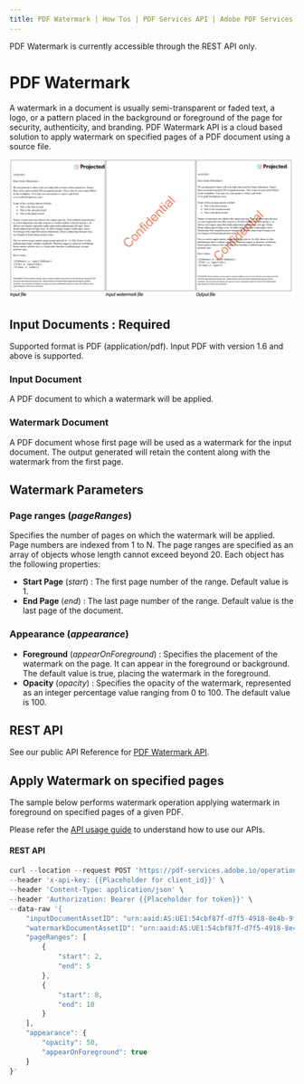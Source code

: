 ```yaml
---
title: PDF Watermark | How Tos | PDF Services API | Adobe PDF Services
---
```

<InlineAlert slots="text"/>

PDF Watermark is currently accessible through the REST API only.

# PDF Watermark

A watermark in a document is usually semi-transparent or faded text, a logo, or a pattern placed in the background or foreground of the page for security, authenticity, and branding.
PDF Watermark API is a cloud based solution to apply watermark on specified pages of a PDF document using a source file.

![PDF Watermark](../watermark_overview.png)

## Input Documents : **Required**

Supported format is PDF (application/pdf). Input PDF with version 1.6 and above is supported.

### Input Document

A PDF document to which a watermark will be applied.

### Watermark Document

A PDF document whose first page will be used as a watermark for the input document.
The output generated will retain the content along with the watermark from the first page.

## Watermark Parameters

### Page ranges (_pageRanges_)

Specifies the number of pages on which the watermark will be applied. Page numbers are indexed from 1 to N.
The page ranges are specified as an array of objects whose length cannot exceed beyond 20. Each object has the following properties:
* **Start Page**  (*start*) : The first page number of the range. Default value is 1.
* **End Page**  (*end*) : The last page number of the range. Default value is the last page of the document.

### Appearance (_appearance_)

* **Foreground**  (*appearOnForeground*) : Specifies the placement of the watermark on the page. It can appear in the foreground or background. The default value is true, placing the watermark in the foreground.
* **Opacity**  (*opacity*) : Specifies the opacity of the watermark, represented as an integer percentage value ranging from 0 to 100. The default value is 100.

## REST API

See our public API Reference for [PDF Watermark API](../../../apis/#tag/PDF-Watermark).

## Apply Watermark on specified pages

The sample below performs watermark operation applying watermark in foreground on specified pages of a given PDF.

Please refer the [API usage guide](../gettingstarted.md) to understand how to use our APIs.

<CodeBlock slots="heading, code" repeat="1" languages="REST API" />

#### REST API

```javascript
curl --location --request POST 'https://pdf-services.adobe.io/operation/addwatermark' \
--header 'x-api-key: {{Placeholder for client_id}}' \
--header 'Content-Type: application/json' \
--header 'Authorization: Bearer {{Placeholder for token}}' \
--data-raw '{
    "inputDocumentAssetID": "urn:aaid:AS:UE1:54cbf87f-d7f5-4918-8e4b-9f68",
    "watermarkDocumentAssetID": "urn:aaid:AS:UE1:54cbf87f-d7f5-4918-8e4b-9f1878678e68",
    "pageRanges": [
        {
            "start": 2,
            "end": 5
        },
        {
            "start": 8,
            "end": 10
        }
    ],
    "appearance": {
        "opacity": 50,
        "appearOnForeground": true
    }
}'
```
